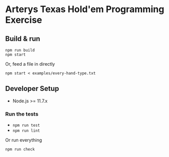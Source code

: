 # Arterys Texas Hold'em Programming Exercise

## Build & run

    npm run build
    npm start

Or, feed a file in directly

    npm start < examples/every-hand-type.txt

## Developer Setup
- Node.js >= 11.7.x

### Run the tests
 
 - `npm run test`
 - `npm run lint`

Or run everything

 `npm run check`
